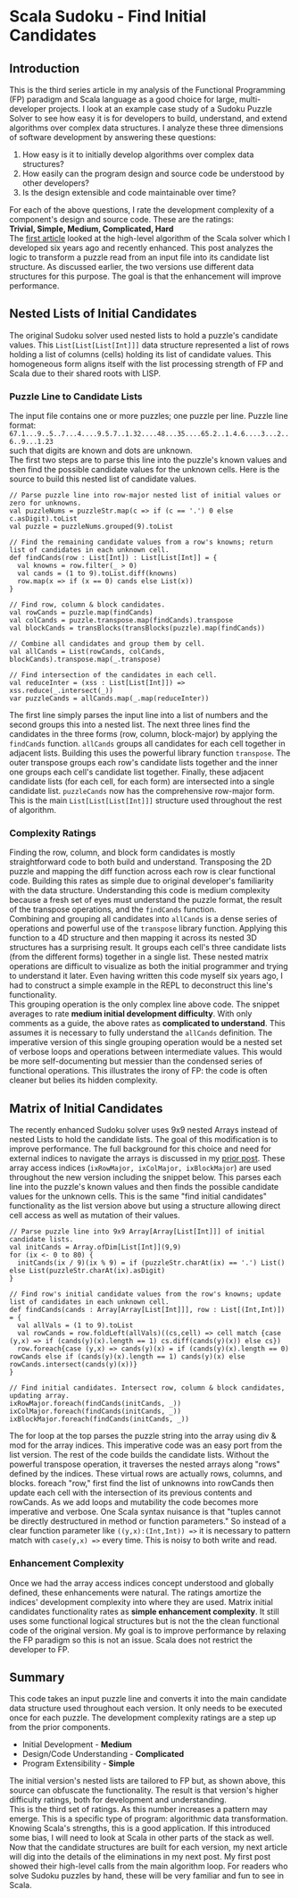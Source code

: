 # Scala Sudoku - Find Initial Candidates 

## Introduction
This is the third series article in my analysis of the Functional Programming (FP) paradigm and Scala language as a good choice for large, multi-developer projects. I look at an example case study of a Sudoku Puzzle Solver to see how easy it is for developers to build, understand, and extend algorithms over complex data structures. I analyze these three dimensions of software development by answering these questions:
1. How easy is it to initially develop algorithms over complex data structures?
2. How easily can the program design and source code be understood by other developers?
3. Is the design extensible and code maintainable over time?

For each of the above questions, I rate the development complexity of a component's design and source code. These are the ratings:  
**Trivial, Simple, Medium, Complicated, Hard**  
The [first article](https://github.com/jfsackett/SudokuSolvers/blob/master/docs/Part1-Reprise.md) looked at the high-level algorithm of the Scala solver which I developed six years ago and recently enhanced. This post analyzes the logic to transform a puzzle read from an input file into its candidate list structure. As discussed earlier, the two versions use different data structures for this purpose. The goal is that the enhancement will improve performance.

## Nested Lists of Initial Candidates 
The original Sudoku solver used nested lists to hold a puzzle's candidate values. This `List[List[List[Int]]]` data structure represented a list of rows holding a list of columns (cells) holding its list of candidate values. This homogeneous form aligns itself with the list processing strength of FP and Scala due to their shared roots with LISP.

### Puzzle Line to Candidate Lists
The input file contains one or more puzzles; one puzzle per line. Puzzle line format:  
`67.1...9..5..7...4....9.5.7..1.32....48...35....65.2..1.4.6....3...2..6..9...1.23`  
such that digits are known and dots are unknown.  
The first two steps are to parse this line into the puzzle's known values and then find the possible candidate values for the unknown cells. Here is the source to build this nested list of candidate values.
```
// Parse puzzle line into row-major nested list of initial values or zero for unknowns.
val puzzleNums = puzzleStr.map(c => if (c == '.') 0 else c.asDigit).toList
val puzzle = puzzleNums.grouped(9).toList

// Find the remaining candidate values from a row's knowns; return list of candidates in each unknown cell.
def findCands(row : List[Int]) : List[List[Int]] = {
  val knowns = row.filter(_ > 0)
  val cands = (1 to 9).toList.diff(knowns)
  row.map(x => if (x == 0) cands else List(x))
}

// Find row, column & block candidates.
val rowCands = puzzle.map(findCands)
val colCands = puzzle.transpose.map(findCands).transpose
val blockCands = transBlocks(transBlocks(puzzle).map(findCands))

// Combine all candidates and group them by cell.
val allCands = List(rowCands, colCands, blockCands).transpose.map(_.transpose)

// Find intersection of the candidates in each cell.
val reduceInter = (xss : List[List[Int]]) => xss.reduce(_.intersect(_))
var puzzleCands = allCands.map(_.map(reduceInter))
```
The first line simply parses the input line into a list of numbers and the second groups this into a nested list. The next three lines find the candidates in the three forms (row, column, block-major) by applying the `findCands` function. `allCands` groups all candidates for each cell together in adjacent lists. Building this uses the powerful library function `transpose`. The outer transpose groups each row's candidate lists together and the inner one groups each cell's candidate list together. Finally, these adjacent candidate lists (for each cell, for each form) are intersected into a single candidate list. `puzzleCands` now has the comprehensive row-major form. This is the main `List[List[List[Int]]]` structure used throughout the rest of algorithm.

### Complexity Ratings
Finding the row, column, and block form candidates is mostly straightforward code to both build and understand. Transposing the 2D puzzle and mapping the diff function across each row is clear functional code. Building this rates as simple due to original developer's familiarity with the data structure. Understanding this code is medium complexity because a fresh set of eyes must understand the puzzle format, the result of the transpose operations, and the `findCands` function.  
Combining and grouping all candidates into `allCands` is a dense series of operations and powerful use of the `transpose` library function. Applying this function to a 4D structure and then mapping it across its nested 3D structures has a surprising result. It groups each cell's three candidate lists (from the different forms) together in a single list. These nested matrix operations are difficult to visualize as both the initial programmer and trying to understand it later. Even having written this code myself six years ago, I had to construct a simple example in the REPL to deconstruct this line's functionality.  
This grouping operation is the only complex line above code. The snippet averages to rate **medium initial development difficulty**. With only comments as a guide, the above rates as **complicated to understand**. This assumes it is necessary to fully understand the `allCands` definition. The imperative version of this single grouping operation would be a nested set of verbose loops and operations between intermediate values. This would be more self-documenting but messier than the condensed series of functional operations. This illustrates the irony of FP: the code is often cleaner but belies its hidden complexity.

## Matrix of Initial Candidates
The recently enhanced Sudoku solver uses 9x9 nested Arrays instead of nested Lists to hold the candidate lists. The goal of this modification is to improve performance. The full background for this choice and need for external indices to navigate the arrays is discussed in my [prior post](https://github.com/jfsackett/SudokuSolvers/blob/master/docs/Part2-ArrayAccessIndices.md). These array access indices (`ixRowMajor, ixColMajor, ixBlockMajor`) are used throughout the new version including the snippet below. This parses each line into the puzzle's known values and then finds the possible candidate values for the unknown cells. This is the same "find initial candidates" functionality as the list version above but using a structure allowing direct cell access as well as mutation of their values.
```
// Parse puzzle line into 9x9 Array[Array[List[Int]]] of initial candidate lists.
val initCands = Array.ofDim[List[Int]](9,9)
for (ix <- 0 to 80) {
  initCands(ix / 9)(ix % 9) = if (puzzleStr.charAt(ix) == '.') List() else List(puzzleStr.charAt(ix).asDigit)
}

// Find row's initial candidate values from the row's knowns; update list of candidates in each unknown cell.
def findCands(cands : Array[Array[List[Int]]], row : List[(Int,Int)]) = {
  val allVals = (1 to 9).toList
  val rowCands = row.foldLeft(allVals)((cs,cell) => cell match {case (y,x) => if (cands(y)(x).length == 1) cs.diff(cands(y)(x)) else cs})
  row.foreach{case (y,x) => cands(y)(x) = if (cands(y)(x).length == 0) rowCands else if (cands(y)(x).length == 1) cands(y)(x) else rowCands.intersect(cands(y)(x))}
}

// Find initial candidates. Intersect row, column & block candidates, updating array.
ixRowMajor.foreach(findCands(initCands, _))
ixColMajor.foreach(findCands(initCands, _))
ixBlockMajor.foreach(findCands(initCands, _))
```
The for loop at the top parses the puzzle string into the array using div & mod for the array indices. This imperative code was an easy port from the list version.
The rest of the code builds the candidate lists. Without the powerful transpose operation, it traverses the nested arrays along "rows" defined by the indices. These virtual rows are actually rows, columns, and blocks. foreach "row," first find the list of unknowns into rowCands then update each cell with the intersection of its previous contents and rowCands. As we add loops and mutability the code becomes more imperative and verbose.
One Scala syntax nuisance is that "tuples cannot be directly destructured in method or function parameters." So instead of a clear function parameter like `((y,x):(Int,Int)) =>` it is necessary to pattern match with `case(y,x) =>` every time. This is noisy to both write and read.

### Enhancement Complexity
Once we had the array access indices concept understood and globally defined, these enhancements were natural. The ratings amortize the indices' development complexity into where they are used. Matrix initial candidates functionality rates as **simple enhancement complexity**. It still uses some functional logical structures but is not the the clean functional code of the original version. My goal is to improve performance by relaxing the FP paradigm so this is not an issue. Scala does not restrict the developer to FP.

## Summary
This code takes an input puzzle line and converts it into the main candidate data structure used throughout each version. It only needs to be executed once for each puzzle. The development complexity ratings are a step up from the prior components.
- Initial Development - **Medium**
- Design/Code Understanding - **Complicated**
- Program Extensibility - **Simple**

The initial version's nested lists are tailored to FP but, as shown above, this source can obfuscate the functionality. The result is that version's higher difficulty ratings, both for development and understanding.  
This is the third set of ratings. As this number increases a pattern may emerge. This is a specific type of program: algorithmic data transformation. Knowing Scala's strengths, this is a good application. If this introduced some bias, I will need to look at Scala in other parts of the stack as well.  
Now that the candidate structures are built for each version, my next article will dig into the details of the eliminations in my next post. My first post showed their high-level calls from the main algorithm loop. For readers who solve Sudoku puzzles by hand, these will be very familiar and fun to see in Scala.  


